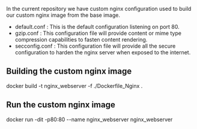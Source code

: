 In the current repository we have custom nginx configuration used to build our custom nginx image from the base image.
- default.conf   : This is the default configuration listening on port 80.
- gzip.conf      : This configuration file will provide content or mime type compression capabilities to fasten content rendering.
- secconfig.conf : This configuration file will provide all the secure configuration to harden the nginx server when exposed to the internet.

Building the custom nginx image
-------------------------------
docker build -t nginx_webserver -f ./Dockerfile_Nginx .

Run the custom nginx image
-------------------------
docker run -dit -p80:80 --name nginx_webserver nginx_webserver
